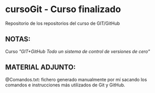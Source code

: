# cursoGit - Curso finalizado
Repositorio de los repositorios del curso de GIT/GitHub

## NOTAS:
Curso _"GIT+GitHub Todo un sistema de control de versiones de cero"_

## MATERIAL ADJUNTO:
@Comandos.txt: fichero generado manualmente por mí sacando los comandos e
instrucciones más utilizados de Git y GitHub.

